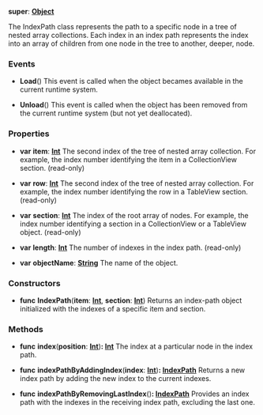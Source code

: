 **super**: **[Object](../gravity/object.md)**

The IndexPath class represents the path to a specific node in a tree of nested array collections. Each index in an index path represents the index into an array of children from one node in the tree to another, deeper, node.

### Events

* **Load**()
This event is called when the object becames available in the current runtime system.

* **Unload**()
This event is called when the object has been removed from the current runtime system (but not yet deallocated).



### Properties

* **var** **item**: **[Int](../gravity/int.md)**
The second index of the tree of nested array collection. For example, the index number identifying the item in a CollectionView section. \(read-only\)

* **var** **row**: **[Int](../gravity/int.md)**
The second index of the tree of nested array collection. For example, the index number identifying the row in a TableView section. \(read-only\)

* **var** **section**: **[Int](../gravity/int.md)**
The index of the root array of nodes. For example, the index number identifying a section in a CollectionView or a TableView object. \(read-only\)

* **var** **length**: **[Int](../gravity/int.md)**
The number of indexes in the index path. \(read-only\)

* **var** **objectName**: **[String](../gravity/string.md)**
The name of the object.



### Constructors

* **func** **IndexPath**(**item**: **[Int](../gravity/int.md)**, **section**: **[Int](../gravity/int.md)**)
Returns an index-path object initialized with the indexes of a specific item and section.



### Methods

* **func** **index**(**position**: **[Int](../gravity/int.md)**)<strong>: [Int](../gravity/int.md)</strong> 
The index at a particular node in the index path.

* **func** **indexPathByAddingIndex**(**index**: **[Int](../gravity/int.md)**)<strong>: [IndexPath](IndexPath.md)</strong> 
Returns a new index path by adding the new index to the current indexes.

* **func** **indexPathByRemovingLastIndex**()<strong>: [IndexPath](IndexPath.md)</strong> 
Provides an index path with the indexes in the receiving index path, excluding the last one.





